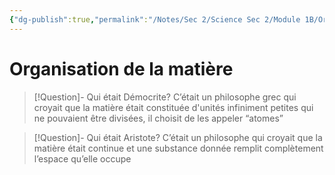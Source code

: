 ```yaml
---
{"dg-publish":true,"permalink":"/Notes/Sec 2/Science Sec 2/Module 1B/Organisation de la matière/"}
---
```


# Organisation de la matière

>[!Question]- Qui était Démocrite?
>C’était un philosophe grec qui croyait que la matière était constituée d'unités infiniment petites qui ne pouvaient être divisées, il choisit de les appeler “atomes”

>[!Question]- Qui était Aristote?
>C’était un philosophe qui croyait que la matière était continue et une substance donnée remplit complètement l’espace qu’elle occupe

